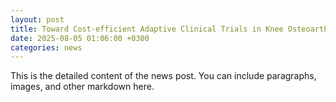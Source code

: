 ```yaml
---
layout: post
title: Toward Cost-efficient Adaptive Clinical Trials in Knee Osteoarthritis with Reinforcement Learning.
date: 2025-08-05 01:06:00 +0300
categories: news
---
```

This is the detailed content of the news post.
You can include paragraphs, images, and other markdown here.